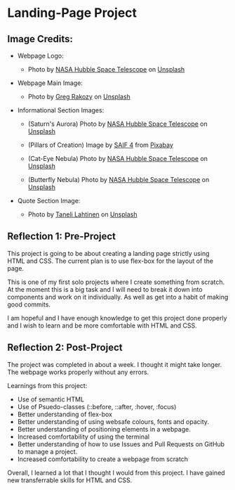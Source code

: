 # **Landing-Page Project**

## Image Credits:
- Webpage Logo:
    - Photo by <a href="https://unsplash.com/@hubblespacetelescope?utm_content=creditCopyText&utm_medium=referral&utm_source=unsplash">NASA Hubble Space Telescope</a> on <a href="https://unsplash.com/photos/a-very-large-blue-ring-in-the-middle-of-the-sky-O2vBAR4uPzA?utm_content=creditCopyText&utm_medium=referral&utm_source=unsplash">Unsplash</a>


- Webpage Main Image:  
    - Photo by <a href="https://unsplash.com/@grakozy?utm_content=creditCopyText&utm_medium=referral&utm_source=unsplash">Greg Rakozy</a> on <a href="https://unsplash.com/photos/silhouette-photography-of-person-oMpAz-DN-9I?utm_content=creditCopyText&utm_medium=referral&utm_source=unsplash">Unsplash</a>

- Informational Section Images: 
    - (Saturn's Aurora) Photo by <a href="https://unsplash.com/@hubblespacetelescope?utm_content=creditCopyText&utm_medium=referral&utm_source=unsplash">NASA Hubble Space Telescope</a> on <a href="https://unsplash.com/photos/an-artists-impression-of-a-red-ring-around-saturn-VBPtLQ7ROvQ?utm_content=creditCopyText&utm_medium=referral&utm_source=unsplash">Unsplash</a>

    - (Pillars of Creation) 
    Image by <a href="https://pixabay.com/users/saif_sr4-14798291/?utm_source=link-attribution&utm_medium=referral&utm_campaign=image&utm_content=7537780">SAIF 4</a> from <a href="https://pixabay.com//?utm_source=link-attribution&utm_medium=referral&utm_campaign=image&utm_content=7537780">Pixabay</a>

    - (Cat-Eye Nebula) Photo by <a href="https://unsplash.com/@hubblespacetelescope?utm_content=creditCopyText&utm_medium=referral&utm_source=unsplash">NASA Hubble Space Telescope</a> on <a href="https://unsplash.com/photos/a-blue-and-white-object-in-the-middle-of-a-black-background-vO9I5nAis0M?utm_content=creditCopyText&utm_medium=referral&utm_source=unsplash">Unsplash</a>
    - (Butterfly Nebula) Photo by <a href="https://unsplash.com/@hubblespacetelescope?utm_content=creditCopyText&utm_medium=referral&utm_source=unsplash">NASA Hubble Space Telescope</a> on <a href="https://unsplash.com/photos/a-butterfly-shaped-object-in-the-middle-of-a-star-filled-sky-yT8e1h1NrjY?utm_content=creditCopyText&utm_medium=referral&utm_source=unsplash">Unsplash</a>

- Quote Section Image:
    - Photo by <a href="https://unsplash.com/@tanelah?utm_content=creditCopyText&utm_medium=referral&utm_source=unsplash">Taneli Lahtinen</a> on <a href="https://unsplash.com/photos/silhouette-of-person-3G8p__Lv8iM?utm_content=creditCopyText&utm_medium=referral&utm_source=unsplash">Unsplash</a>
  
  
  
## Reflection 1: Pre-Project
This project is going to be about creating a landing page strictly using HTML and CSS. The current plan is to use flex-box for the layout of the page. 

This is one of my first solo projects where I create something from scratch. At the moment this is a big task and I will need to break it down into components and work on it individually. As well as get into a habit of making good commits. 

I am hopeful and I have enough knowledge to get this project done properly and I wish to learn and be more comfortable with HTML and CSS. 

## Reflection 2: Post-Project
The project was completed in about a week. I thought it might take longer. The webpage works properly without any errors. 

Learnings from this project: 
- Use of semantic HTML
- Use of Psuedo-classes (::before, ::after, :hover, :focus)
- Better understanding of flex-box 
- Better understanding of using websafe colours, fonts and opacity.
- Better understanding of positioning elements in a webpage.
- Increased comfortability of using the terminal 
- Better understanding of how to use Issues and Pull Requests on GitHub to manage a project.
- Increased comfortability to create a webpage from scratch

Overall, I learned a lot that I thought I would from this project. I have gained new transferrable skills for HTML and CSS.
